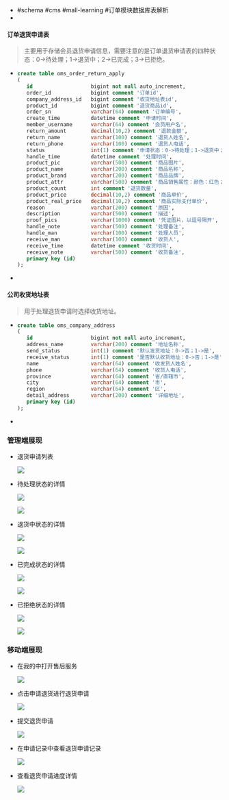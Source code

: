 - #schema #cms #mall-learning #订单模块数据库表解析
-
#### 订单退货申请表

> 主要用于存储会员退货申请信息，需要注意的是订单退货申请表的四种状态：0->待处理；1->退货中；2->已完成；3->已拒绝。
- ```sql
  create table oms_order_return_apply
  (
     id                   bigint not null auto_increment,
     order_id             bigint comment '订单id',
     company_address_id   bigint comment '收货地址表id',
     product_id           bigint comment '退货商品id',
     order_sn             varchar(64) comment '订单编号',
     create_time          datetime comment '申请时间',
     member_username      varchar(64) comment '会员用户名',
     return_amount        decimal(10,2) comment '退款金额',
     return_name          varchar(100) comment '退货人姓名',
     return_phone         varchar(100) comment '退货人电话',
     status               int(1) comment '申请状态：0->待处理；1->退货中；2->已完成；3->已拒绝',
     handle_time          datetime comment '处理时间',
     product_pic          varchar(500) comment '商品图片',
     product_name         varchar(200) comment '商品名称',
     product_brand        varchar(200) comment '商品品牌',
     product_attr         varchar(500) comment '商品销售属性：颜色：红色；尺码：xl;',
     product_count        int comment '退货数量',
     product_price        decimal(10,2) comment '商品单价',
     product_real_price   decimal(10,2) comment '商品实际支付单价',
     reason               varchar(200) comment '原因',
     description          varchar(500) comment '描述',
     proof_pics           varchar(1000) comment '凭证图片，以逗号隔开',
     handle_note          varchar(500) comment '处理备注',
     handle_man           varchar(100) comment '处理人员',
     receive_man          varchar(100) comment '收货人',
     receive_time         datetime comment '收货时间',
     receive_note         varchar(500) comment '收货备注',
     primary key (id)
  );
  ```
-
#### 公司收货地址表

> 用于处理退货申请时选择收货地址。
- ```sql
  create table oms_company_address
  (
     id                   bigint not null auto_increment,
     address_name         varchar(200) comment '地址名称',
     send_status          int(1) comment '默认发货地址：0->否；1->是',
     receive_status       int(1) comment '是否默认收货地址：0->否；1->是',
     name                 varchar(64) comment '收发货人姓名',
     phone                varchar(64) comment '收货人电话',
     province             varchar(64) comment '省/直辖市',
     city                 varchar(64) comment '市',
     region               varchar(64) comment '区',
     detail_address       varchar(200) comment '详细地址',
     primary key (id)
  );
  ```
-
### 管理端展现
- 退货申请列表
  
  ![](https://github.com/macrozheng/mall-learning/raw/master/docs/images/database_screen_55.png)
- 待处理状态的详情
  
  ![](https://github.com/macrozheng/mall-learning/raw/master/docs/images/database_screen_56.png)
  
  ![](https://github.com/macrozheng/mall-learning/raw/master/docs/images/database_screen_57.png)
- 退货中状态的详情
  
  ![](https://github.com/macrozheng/mall-learning/raw/master/docs/images/database_screen_58.png)
  
  ![](https://github.com/macrozheng/mall-learning/raw/master/docs/images/database_screen_59.png)
- 已完成状态的详情
  
  ![](https://github.com/macrozheng/mall-learning/raw/master/docs/images/database_screen_60.png)
  
  ![](https://github.com/macrozheng/mall-learning/raw/master/docs/images/database_screen_61.png)
- 已拒绝状态的详情
  
  ![](https://github.com/macrozheng/mall-learning/raw/master/docs/images/database_screen_62.png)
  
  ![](https://github.com/macrozheng/mall-learning/raw/master/docs/images/database_screen_63.png)
### 移动端展现
- 在我的中打开售后服务  
  
  ![](https://github.com/macrozheng/mall-learning/raw/master/docs/images/database_screen_64.png)
- 点击申请退货进行退货申请  
  
  ![](https://github.com/macrozheng/mall-learning/raw/master/docs/images/database_screen_65.png)
- 提交退货申请  
  
  ![](https://github.com/macrozheng/mall-learning/raw/master/docs/images/database_screen_66.png)
- 在申请记录中查看退货申请记录  
  
  ![](https://github.com/macrozheng/mall-learning/raw/master/docs/images/database_screen_67.png)
- 查看退货申请进度详情  
  
  ![](https://github.com/macrozheng/mall-learning/raw/master/docs/images/database_screen_68.png)